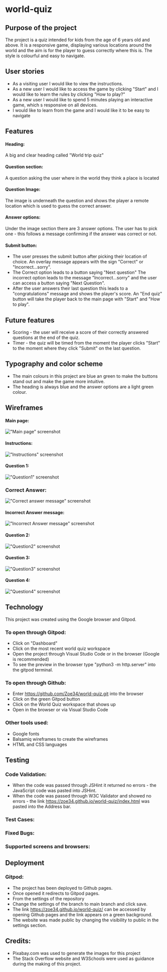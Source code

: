 # world-quiz
## Purpose of the project
The project is a quiz intended for kids from the age of 6 years old and above. It is a responsive game, displaying various locations around the world and the aim is for the player to guess correctly where this is. The style is colourful and easy to navigate.

## User stories
- As a visiting user I would like to view the instructions.
- As a new user I would like to access the game by clicking "Start" and I would like to learn the rules by clicking "How to play?"
- As a new user I would like to spend 5 minutes playing an interactive game, which s responsive on all devices.
- I would like to learn from the game and I would like it to be easy to navigate

## Features
#### Heading:
A big and clear heading called "World trip quiz"
#### Question section:
A question asking the user where in the world they think a place is located
#### Question Image:
The image is underneath the question and shows the player a remote location which is used to guess the correct answer.
#### Answer options:
Under the image section there are 3 answer options. The user has to pick one - this follows a message confirming if the answer was correct or not.
#### Submit button:
- The user presses the submit button after picking their location of choice. An overlay message appears with the sign "Correct" or "Incorrect...sorry".
- The Correct option leads to a button saying "Next question"
The incorrect option leads to the message "Incorrect...sorry" and the user can access a button saying "Next Question".
- After the user answers their last question this leads to a "congratulations" message and shows the player's score.
An "End quiz" button will take the player back to the main page with "Start" and "How to play".

## Future features
- Scoring - the user will receive a score of their correctly answered questions at the end of the quiz.
- Timer - the quiz will be timed from the moment the player clicks "Start" to the moment where they click "Submit" on the last question.

## Typography and color scheme
- The main colours in this project are blue an green to make the buttons stand out and make the game more intuitive. 
- The heading is always blue and the answer options are a light green colour.

## Wireframes
#### Main page:
!["Main page" screenshot](/docs/wireframes/wireframe1.png)

#### Instructions:
!["Instructions" screenshot](/docs/wireframes/wireframe2.png)

#### Question 1:
!["Question1" screenshot](/docs/wireframes/wireframe3.png)

### Correct Answer:
!["Correct answer message" screenshot](/docs/wireframes/wireframe8.png)

#### Incorrect Answer message:
!["Incorrect Answer message" screenshot](/docs/wireframes/wireframe9.png)

#### Question 2:
!["Question2" screenshot](/docs/wireframes/wireframe4.png)

#### Question 3:
!["Question3" screenshot](/docs/wireframes/wireframe5.png)

#### Question 4:
!["Question4" screenshot](/docs/wireframes/wireframe6.png)

## Technology
This project was created using the Google browser and Gitpod.
### To open through Gitpod:
- Click on "Dashboard"
- Click on the most recent world quiz workspace
- Open the project through Visual Studio Code or in the browser (Google is recommended)
- To see the preview in the browser type "python3 -m http.server" into the gitpod terminal.

### To open through Github:
- Enter https://github.com/Zoe34/world-quiz.git into the browser
- Click on the green Gitpod button
- Click on the World Quiz workspace that shows up
- Open in the browser or via Visual Studio Code

### Other tools used:
- Google fonts
- Balsamiq wireframes to create the wireframes
- HTML and CSS languages

## Testing
### Code Validation:
- When the code was passed through JSHint it returned no errors - the JavaScript code was pasted into JSHint.
- When the code was passed through W3C Validator and showed no errors - the link https://zoe34.github.io/world-quiz/index.html was pasted into the Address bar.

### Test Cases:

### Fixed Bugs:

### Supported screens and browsers:

## Deployment
### Gitpod:
- The project has been deployed to Github pages.
- Once opened it redirects to Gitpod pages.
- From the settings of the repository 
- Change the settings of the branch to main branch and click save.
- The link https://zoe34.github.io/world-quiz/ can be accessed by opening Github pages and the link appears on a green background.
- The website was made public by changing the visibility to public in the settings section.

## Credits:
- Pixabay.com was used to generate the images for this project
- The Stack Overflow website and W3Schools were used as guidance during the making of this project.

